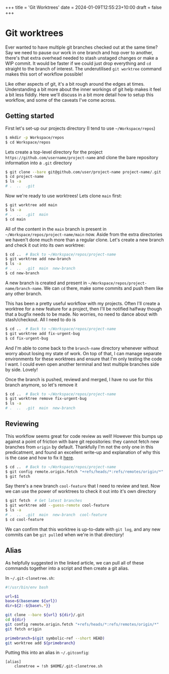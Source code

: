 +++
title = 'Git Worktrees'
date = 2024-01-09T12:55:23+10:00
draft = false
+++

# Git worktrees

Ever wanted to have multiple git branches checked out at the same time? Say we need to pause our
work in one branch and hop over to another, there's that extra overhead needed to stash unstaged
changes or make a WIP commit. It would be faster if we could just drop everything and `cd` straight
to the branch of interest. The underutilised `git worktree` command makes this sort of workflow
possible!

Like other aspects of git, it's a bit rough around the edges at times. Understanding a bit more
about the inner workings of git help makes it feel a bit less fiddly. Here we'll discuss in a bit
more detail how to setup this workflow, and some of the caveats I've come across.

## Getting started


First let's set-up our projects directory (I tend to use `~/Workspace/repos`)
```bash
$ mkdir -p Workspace/repos
$ cd Workspace/repos
```

Lets create a top-level directory for the project `https://github.com/username/project-name` and
clone the bare repository information into a `.git` directory
```bash
$ git clone --bare git@github.com/user/project-name project-name/.git
$ cd project-name
$ ls -a
# .  ..  .git
```

Now we're ready to use worktrees! Lets clone `main` first:
```bash
$ git worktree add main
$ ls -a
# .  ..  .git  main
$ cd main
```

All of the content in the `main` branch is present in `~/Workspace/repos/project-name/main` now.
Aside from the extra directories we haven't done much more than a regular clone. Let's create a new
branch and check it out into its own worktree:
```bash
$ cd ..  # Back to ~/Workspace/repos/project-name
$ git worktree add new-branch
$ ls -a
# .  ..  .git  main  new-branch
$ cd new-branch
```

A new branch is created and present in `~/Workspace/repos/project-name/branch-name`. We can `cd`
there, make some commits and push them like any other branch.

This has been a pretty useful workflow with my projects. Often I'll create a worktree for a new
feature for a project, then I'll be notified halfway though that a bugfix needs to be made. No
worries, no need to dance about with stash/checkout. All I need to do is
```bash
$ cd ..  # Back to ~/Workspace/repos/project-name
$ git worktree add fix-urgent-bug
$ cd fix-urgent-bug
```

And I'm able to come back to the `branch-name` directory whenever without worry about losing my
state of work. On top of that, I can manage separate environments for these worktrees and ensure
that I'm only testing the code I want. I could even open another terminal and test multiple branches
side by side. Lovely!

Once the branch is pushed, reviewd and merged, I have no use for this branch anymore, so let's
remove it
```bash
$ cd ..  # Back to ~/Workspace/repos/project-name
$ git worktree remove fix-urgent-bug
$ ls -a
# .  ..  .git  main  new-branch
```

## Reviewing

This workflow seems great for code review as well! However this bumps up against a point of friction
with bare git repositories: they cannot fetch new branches from `origin` by default. Thankfully I'm
not the only one in this predicatment, and found an excellent write-up and explanation of why this
is the case and how to fix it
[here](https://morgan.cugerone.com/blog/workarounds-to-git-worktree-using-bare-repository-and-cannot-fetch-remote-branches/).
```bash
$ cd ..  # Back to ~/Workspace/repos/project-name
$ git config remote.origin.fetch "+refs/heads/*:refs/remotes/origin/*"
$ git fetch
```

Say there's a new branch `cool-feature` that I need to review and test. Now we can use the power of
worktrees to check it out into it's own directory
```bash
$ git fetch  # Get latest branches
$ git worktree add --guess-remote cool-feature
$ ls -a
# .  ..  .git  main  new-branch  cool-feature
$ cd cool-feature
```

We can confirm that this worktree is up-to-date with `git log`, and any new commits can be `git
pull`ed when we're in that directory!

## Alias

As helpfully suggested in the linked article, we can pull all of these commands together
into a script and then create a git alias.

In `~/.git-clonetree.sh`:
```sh
#!/usr/bin/env bash

url=$1
base=$(basename ${url})
dir=${2:-${base%.*}}

git clone --bare ${url} ${dir}/.git
cd ${dir}
git config remote.origin.fetch "+refs/heads/*:refs/remotes/origin/*"
git fetch origin

primebranch=$(git symbolic-ref --short HEAD)
git worktree add ${primebranch}
```

Putting this into an alias in `~/.gitconfig`:

```
[alias]
    clonetree = !sh $HOME/.git-clonetree.sh
```
